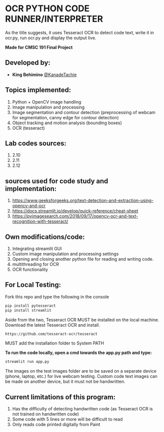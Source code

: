 # OCR PYTHON CODE RUNNER/INTERPRETER 
As the title suggests, it uses Tesseract OCR to detect code text, write it in ocr.py, run ocr.py and display the output live.

**Made for CMSC 191 Final Project**
## Developed by:
* **King Behimino** [@KanadeTachie](https://github.com/KanadeTachie)

## Topics implemented:
1. Python + OpenCV image handling
2. Image manipulation and processing
3. Image segmentation and contour detection (preprocessing of webcam for segmentation, canny edge for contour detection)
4. Object tracking and motion analysis (bounding boxes)
5. OCR (tesseract)

## Lab codes sources:
1. 2.10
2. 2.11
3. 2.12

## sources used for code study and implementation: 
1. https://www.geeksforgeeks.org/text-detection-and-extraction-using-opencv-and-ocr
2. https://docs.streamlit.io/develop/quick-reference/cheat-sheet
3. https://pyimagesearch.com/2018/09/17/opencv-ocr-and-text-recognition-with-tesseract/

## Own modifications/code: 
1. Integrating streamlit GUI
2. Custom image manipulation and processing settings
3. Opening and closing another python file for reading and writing code.
4. multithreading for OCR
5. OCR functionality

## For Local Testing:
Fork this repo and type the following in the console
```bash
pip install pytesseract
pip install streamlit
```
Aside from the two, Tesseract OCR MUST be installed on the local machine.
Download the latest Tesseract OCR and install.
```bash
https://github.com/tesseract-ocr/tesseract
```
MUST add the installation folder to System PATH

 **To run the code locally, open a cmd towards the app.py path and type:**
 ```bash
streamlit run app.py
```
The images on the test images folder are to be saved on a separate device (phone, laptop, etc.) for live webcam testing.
Custom code text images can be made on another device, but it must not be handwritten.

## Current limitations of this program:
1. Has the difficulty of detecting handwritten code (as Tesseract OCR is not trained on handwritten code)
2. Some code with 5 lines or more will be difficult to read
3. Only reads code printed digitally from Paint
